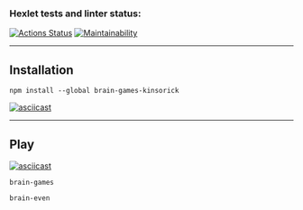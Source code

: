 ### Hexlet tests and linter status:
[![Actions Status](https://github.com/kinsoRick/frontend-project-44/workflows/hexlet-check/badge.svg)](https://github.com/kinsoRick/frontend-project-44/actions)
[![Maintainability](https://api.codeclimate.com/v1/badges/90f6ca671047834475ff/maintainability)](https://codeclimate.com/github/kinsoRick/frontend-project-44/maintainability)
___

## Installation
`npm install --global brain-games-kinsorick`

[![asciicast](https://asciinema.org/a/EjJzyCL4natHITOoB1TspcbMf.svg)](https://asciinema.org/a/EjJzyCL4natHITOoB1TspcbMf)
___

## Play
[![asciicast](https://asciinema.org/a/Qk7nwTbJ9ObvQy7VHqnqJ3OUQ.svg)](https://asciinema.org/a/Qk7nwTbJ9ObvQy7VHqnqJ3OUQ)

`brain-games`

`brain-even`